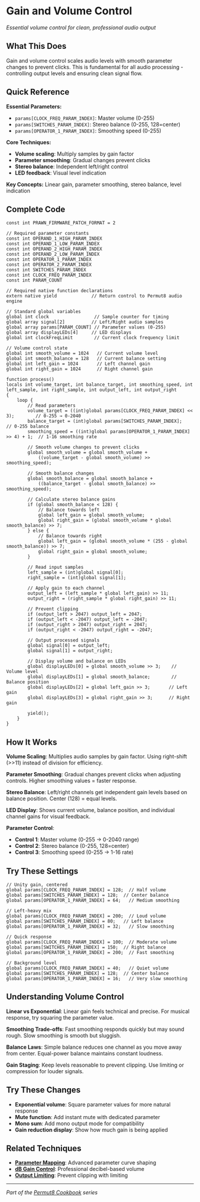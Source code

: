 # Gain and Volume Control

*Essential volume control for clean, professional audio output*

## What This Does

Gain and volume control scales audio levels with smooth parameter changes to prevent clicks. This is fundamental for all audio processing - controlling output levels and ensuring clean signal flow.

## Quick Reference

**Essential Parameters:**
- `params[CLOCK_FREQ_PARAM_INDEX]`: Master volume (0-255)
- `params[SWITCHES_PARAM_INDEX]`: Stereo balance (0-255, 128=center)
- `params[OPERATOR_1_PARAM_INDEX]`: Smoothing speed (0-255)

**Core Techniques:**
- **Volume scaling**: Multiply samples by gain factor
- **Parameter smoothing**: Gradual changes prevent clicks
- **Stereo balance**: Independent left/right control
- **LED feedback**: Visual level indication

**Key Concepts:** Linear gain, parameter smoothing, stereo balance, level indication

## Complete Code

```impala
const int PRAWN_FIRMWARE_PATCH_FORMAT = 2

// Required parameter constants
const int OPERAND_1_HIGH_PARAM_INDEX
const int OPERAND_1_LOW_PARAM_INDEX
const int OPERAND_2_HIGH_PARAM_INDEX
const int OPERAND_2_LOW_PARAM_INDEX
const int OPERATOR_1_PARAM_INDEX
const int OPERATOR_2_PARAM_INDEX
const int SWITCHES_PARAM_INDEX
const int CLOCK_FREQ_PARAM_INDEX
const int PARAM_COUNT

// Required native function declarations
extern native yield             // Return control to Permut8 audio engine

// Standard global variables
global int clock                 // Sample counter for timing
global array signal[2]          // Left/Right audio samples
global array params[PARAM_COUNT] // Parameter values (0-255)
global array displayLEDs[4]     // LED displays
global int clockFreqLimit        // Current clock frequency limit

// Volume control state
global int smooth_volume = 1024   // Current volume level
global int smooth_balance = 128   // Current balance setting
global int left_gain = 1024       // Left channel gain
global int right_gain = 1024      // Right channel gain

function process()
locals int volume_target, int balance_target, int smoothing_speed, int left_sample, int right_sample, int output_left, int output_right
{
    loop {
        // Read parameters
        volume_target = ((int)global params[CLOCK_FREQ_PARAM_INDEX] << 3);        // 0-255 → 0-2040
        balance_target = (int)global params[SWITCHES_PARAM_INDEX];              // 0-255 balance
        smoothing_speed = ((int)global params[OPERATOR_1_PARAM_INDEX] >> 4) + 1;  // 1-16 smoothing rate
        
        // Smooth volume changes to prevent clicks
        global smooth_volume = global smooth_volume + 
            ((volume_target - global smooth_volume) >> smoothing_speed);
        
        // Smooth balance changes
        global smooth_balance = global smooth_balance + 
            ((balance_target - global smooth_balance) >> smoothing_speed);
        
        // Calculate stereo balance gains
        if (global smooth_balance < 128) {
            // Balance towards left
            global left_gain = global smooth_volume;
            global right_gain = (global smooth_volume * global smooth_balance) >> 7;
        } else {
            // Balance towards right
            global left_gain = (global smooth_volume * (255 - global smooth_balance)) >> 7;
            global right_gain = global smooth_volume;
        }
        
        // Read input samples
        left_sample = (int)global signal[0];
        right_sample = (int)global signal[1];
        
        // Apply gain to each channel
        output_left = (left_sample * global left_gain) >> 11;
        output_right = (right_sample * global right_gain) >> 11;
        
        // Prevent clipping
        if (output_left > 2047) output_left = 2047;
        if (output_left < -2047) output_left = -2047;
        if (output_right > 2047) output_right = 2047;
        if (output_right < -2047) output_right = -2047;
        
        // Output processed signals
        global signal[0] = output_left;
        global signal[1] = output_right;
        
        // Display volume and balance on LEDs
        global displayLEDs[0] = global smooth_volume >> 3;    // Volume level
        global displayLEDs[1] = global smooth_balance;        // Balance position
        global displayLEDs[2] = global left_gain >> 3;       // Left gain
        global displayLEDs[3] = global right_gain >> 3;      // Right gain
        
        yield();
    }
}
```

## How It Works

**Volume Scaling**: Multiplies audio samples by gain factor. Using right-shift (>>11) instead of division for efficiency.

**Parameter Smoothing**: Gradual changes prevent clicks when adjusting controls. Higher smoothing values = faster response.

**Stereo Balance**: Left/right channels get independent gain levels based on balance position. Center (128) = equal levels.

**LED Display**: Shows current volume, balance position, and individual channel gains for visual feedback.

**Parameter Control**:
- **Control 1**: Master volume (0-255 → 0-2040 range)
- **Control 2**: Stereo balance (0-255, 128=center)
- **Control 3**: Smoothing speed (0-255 → 1-16 rate)

## Try These Settings

```impala
// Unity gain, centered
global params[CLOCK_FREQ_PARAM_INDEX] = 128;  // Half volume
global params[SWITCHES_PARAM_INDEX] = 128;  // Center balance
global params[OPERATOR_1_PARAM_INDEX] = 64;   // Medium smoothing

// Left-heavy mix
global params[CLOCK_FREQ_PARAM_INDEX] = 200;  // Loud volume
global params[SWITCHES_PARAM_INDEX] = 80;   // Left balance
global params[OPERATOR_1_PARAM_INDEX] = 32;   // Slow smoothing

// Quick response
global params[CLOCK_FREQ_PARAM_INDEX] = 100;  // Moderate volume
global params[SWITCHES_PARAM_INDEX] = 150;  // Right balance
global params[OPERATOR_1_PARAM_INDEX] = 200;  // Fast smoothing

// Background level
global params[CLOCK_FREQ_PARAM_INDEX] = 40;   // Quiet volume
global params[SWITCHES_PARAM_INDEX] = 128;  // Center balance
global params[OPERATOR_1_PARAM_INDEX] = 16;   // Very slow smoothing
```

## Understanding Volume Control

**Linear vs Exponential**: Linear gain feels technical and precise. For musical response, try squaring the parameter value.

**Smoothing Trade-offs**: Fast smoothing responds quickly but may sound rough. Slow smoothing is smooth but sluggish.

**Balance Laws**: Simple balance reduces one channel as you move away from center. Equal-power balance maintains constant loudness.

**Gain Staging**: Keep levels reasonable to prevent clipping. Use limiting or compression for louder signals.

## Try These Changes

- **Exponential volume**: Square parameter values for more natural response
- **Mute function**: Add instant mute with dedicated parameter
- **Mono sum**: Add mono output mode for compatibility
- **Gain reduction display**: Show how much gain is being applied

## Related Techniques

- **[Parameter Mapping](#parameter-mapping)**: Advanced parameter curve shaping
- **[dB Gain Control](#db-gain-control)**: Professional decibel-based volume
- **[Output Limiting](#output-limiting)**: Prevent clipping with limiting

---
*Part of the [Permut8 Cookbook](#permut8-cookbook) series*
